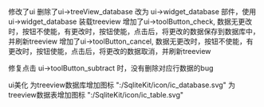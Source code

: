 修改了ui
    删除了ui->treeView_database 改为 ui->widget_database 部件，使用ui->widget_database 装载treeview
    增加了ui->toolButton_check, 数据无更改时，按钮不使能，有更改时，按钮使能，点击后，将更改的数据保存到数据库中，并刷新treeview
    增加了ui->toolButton_cancel, 数据无更改时，按钮不使能，有更改时，按钮使能，点击后，将更改的数据取消，并刷新treeview

修复点击 ui->toolButton_subtract 时，没有删除对应行数据的bug

ui美化
    为treeview数据库增加图标 ":/SqliteKit/icon/ic_database.svg"
    为treeview数据表增加图标 ":/SqliteKit/icon/ic_table.svg"
